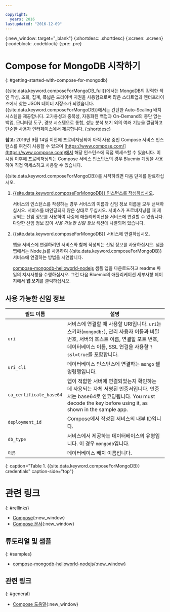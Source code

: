 ```yaml
---

copyright:
  years: 2016
lastupdated: "2016-12-09"
---
```


{:new_window: target="_blank"}
{:shortdesc: .shortdesc}
{:screen: .screen}
{:codeblock: .codeblock}
{:pre: .pre}

# Compose for MongoDB 시작하기
{: #getting-started-with-compose-for-mongodb}

{{site.data.keyword.composeForMongoDB_full}}에서는 MongoDB의 강력한 색인 작성, 조회, 집계, 폭넓은 드라이버 지원을 사용함으로써 많은 스타트업과 엔터프라이즈에서 찾는 JSON 데이터 저장소가 되었습니다. {{site.data.keyword.composeForMongoDB}}에서는 간단한 Auto-Scaling 배치 시스템을 제공합니다. 고가용성과 중복성, 자동화된 백업과 On-Demand의 중단 없는 백업, 모니터링 도구, 경보 시스템으로 통합, 성능 분석 보기 외의 여러 기능을 깔끔하고 단순한 사용자 인터페이스에서 제공합니다.
{:shortdesc}

**참고:** 2016년 9월 14일 이전에 프로비저닝되어 아직 사용 중인 Compose 서비스 인스턴스를 여전히 사용할 수 있으며 [https://www.compose.com/](https://www.compose.com)에서 해당 인스턴스에 직접 액세스할 수 있습니다. 이 시점 이후에 프로비저닝되는 Compose 서비스 인스턴스의 경우 Bluemix 계정을 사용하여 직접 액세스하고 사용할 수 있습니다. 

{{site.data.keyword.composeForMongoDB}}를 시작하려면 다음 단계를 완료하십시오. 

1. [{{site.data.keyword.composeForMongoDB}} 인스턴스를 작성하십시오](https://console.ng.bluemix.net/catalog/services/compose-for-mongodb/). 

   서비스의 인스턴스를 작성하는 경우 서비스의 이름과 신임 정보 이름을 모두 선택하십시오. 서비스를 바인딩되지 않은 상태로 두십시오. 서비스가 프로비저닝될 때 제공되는 신임 정보를 사용하여 나중에 애플리케이션을 서비스에 연결할 수 있습니다. 다양한 신임 정보 값이 *사용 가능한 신임 정보* 섹션에 나열되어 있습니다. 

2. {{site.data.keyword.composeForMongoDB}} 서비스에 연결하십시오. 

   앱을 서비스에 연결하려면 서비스와 함께 작성되는 신임 정보를 사용하십시오. 샘플 앱에서는 Node.js를 사용하여 {{site.data.keyword.composeForMongoDB}} 서비스에 연결하는 방법을 시연합니다. 

   [compose-mongodb-helloworld-nodejs](https://github.com/IBM-Bluemix/compose-mongodb-helloworld-nodejs) 샘플 앱을 다운로드하고 readme 파일의 지시사항을 수행하십시오. 그런 다음 Bluemix의 애플리케이션 세부사항 페이지에서 **앱 보기**를 클릭하십시오. 


## 사용 가능한 신임 정보

필드 이름 |설명
----------|-----------
`uri`|서비스에 연결할 때 사용할 URI입니다. `uri`는 스키마(`mongodb:`), 관리 사용자 이름과 비밀번호, 서버의 호스트 이름, 연결할 포트 번호, 데이터베이스 이름, SSL 연결을 사용할 `?ssl=true`를 포함합니다.
`uri_cli`|데이터베이스 인스턴스에 연결하는 `mongo` 쉘 명령행입니다.
`ca_certificate_base64`|앱이 적합한 서버에 연결되었는지 확인하는 데 사용되는 자체 서명된 인증서입니다. 인증서는 base64로 인코딩됩니다. You must decode the key before using it, as shown in the sample app.
`deployment_id`|Compose에서 작성된 서비스의 내부 ID입니다.
`db_type`|서비스에서 제공하는 데이터베이스의 유형입니다. 이 경우 `mongodb`입니다.
`이름`|데이터베이스 배치 이름입니다.
{: caption="Table 1. {{site.data.keyword.composeForMongoDB}} credentials" caption-side="top"}

# 관련 링크
{: #rellinks}

* [Compose](https://www.compose.com){:new_window}
* [Compose 문서](https://www.compose.com/articles/){:new_window}

## 튜토리얼 및 샘플
{: #samples}
* [compose-mongodb-helloworld-nodejs](https://github.com/IBM-Bluemix/compose-mongodb-helloworld-nodejs){:new_window}

## 관련 링크
{: #general}
* [Compose 도움말](https://help.compose.com/docs){:new_window}
